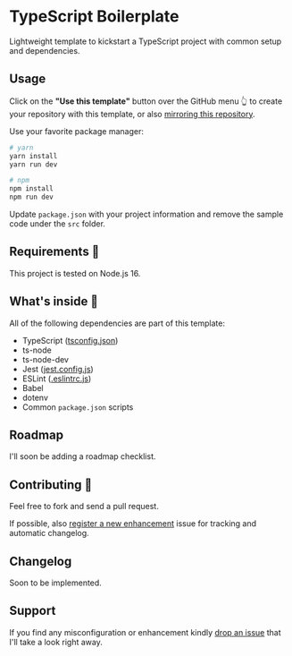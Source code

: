 # TypeScript Boilerplate

Lightweight template to kickstart a TypeScript project with common setup and dependencies.

## Usage

Click on the **"Use this template"** button over the GitHub menu 👆 to create your repository with this template, or also [mirroring this repository](https://docs.github.com/en/repositories/creating-and-managing-repositories/duplicating-a-repository).

Use your favorite package manager:

```sh
# yarn
yarn install
yarn run dev

# npm
npm install
npm run dev
```

Update `package.json` with your project information and remove the sample code under the `src` folder.

## Requirements 📄

This project is tested on Node.js 16.

## What's inside 👀

All of the following dependencies are part of this template:

- TypeScript ([tsconfig.json](./tsconfig.json))
- ts-node
- ts-node-dev
- Jest ([jest.config.js](./jest.config.js))
- ESLint ([.eslintrc.js](./.eslintrc.js))
- Babel
- dotenv
- Common `package.json` scripts

## Roadmap

I'll soon be adding a roadmap checklist.

## Contributing 🤝

Feel free to fork and send a pull request.

If possible, also [register a new enhancement](https://github.com/epomatti/typescript-boilerplate/issues) issue for tracking and automatic changelog.

## Changelog

Soon to be implemented.

## Support

If you find any misconfiguration or enhancement kindly [drop an issue](https://github.com/epomatti/typescript-boilerplate/issues) that I'll take a look right away.
